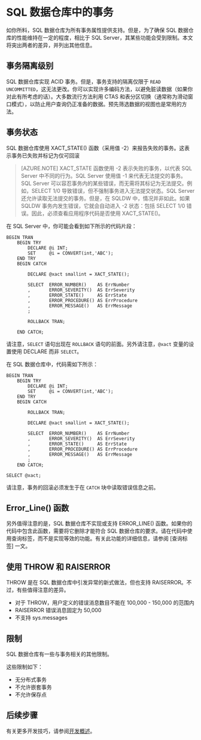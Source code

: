 <properties
   pageTitle="SQL 数据仓库中的事务 | Azure"
   description="有关在开发解决方案时实现 Azure SQL 数据仓库中的事务的技巧。"
   services="sql-data-warehouse"
   documentationCenter="NA"
   authors="jrowlandjones"
   manager="barbkess"
   editor=""/>

<tags
   ms.service="sql-data-warehouse"
   ms.date="01/07/2016"
   wacn.date="03/28/2016"/>

# SQL 数据仓库中的事务

如你所料，SQL 数据仓库为所有事务属性提供支持。但是，为了确保 SQL 数据仓库的性能维持在一定的程度，相比于 SQL Server，其某些功能会受到限制。本文将突出两者的差异，并列出其他信息。

## 事务隔离级别
SQL 数据仓库实现 ACID 事务。但是，事务支持的隔离仅限于 `READ UNCOMMITTED`，这无法更改。你可以实现许多编码方法，以避免脏读数据（如果你对此有所考虑的话）。大多数流行方法利用 CTAS 和表分区切换（通常称为滑动窗口模式），以防止用户查询仍正准备的数据。预先筛选数据的视图也是常用的方法。

## 事务状态
SQL 数据仓库使用 XACT\_STATE() 函数（采用值 -2）来报告失败的事务。这表示事务已失败并标记为仅可回滚

> [AZURE.NOTE] XACT\_STATE 函数使用 -2 表示失败的事务，以代表 SQL Server 中不同的行为。SQL Server 使用值 -1 来代表无法提交的事务。SQL Server 可以容忍事务内的某些错误，而无需将其标记为无法提交。例如，SELECT 1/0 导致错误，但不强制事务进入无法提交状态。SQL Server 还允许读取无法提交的事务。但是，在 SQLDW 中，情况并非如此。如果 SQLDW 事务内发生错误，它就会自动进入 -2 状态：包括 SELECT 1/0 错误。因此，必须查看应用程序代码是否使用 XACT\_STATE()。

在 SQL Server 中，你可能会看到如下所示的代码片段：

```
BEGIN TRAN
    BEGIN TRY
        DECLARE @i INT;
        SET     @i = CONVERT(int,'ABC');
    END TRY
    BEGIN CATCH

        DECLARE @xact smallint = XACT_STATE();

        SELECT  ERROR_NUMBER()    AS ErrNumber
        ,       ERROR_SEVERITY()  AS ErrSeverity
        ,       ERROR_STATE()     AS ErrState
        ,       ERROR_PROCEDURE() AS ErrProcedure
        ,       ERROR_MESSAGE()   AS ErrMessage
        ;

        ROLLBACK TRAN;

    END CATCH;
```

请注意，`SELECT` 语句出现在 `ROLLBACK` 语句的前面。另外请注意，`@xact` 变量的设置使用 DECLARE 而非 `SELECT`。

在 SQL 数据仓库中，代码需如下所示：

```
BEGIN TRAN
    BEGIN TRY
        DECLARE @i INT;
        SET     @i = CONVERT(int,'ABC');
    END TRY
    BEGIN CATCH

        ROLLBACK TRAN;

        DECLARE @xact smallint = XACT_STATE();

        SELECT  ERROR_NUMBER()    AS ErrNumber
        ,       ERROR_SEVERITY()  AS ErrSeverity
        ,       ERROR_STATE()     AS ErrState
        ,       ERROR_PROCEDURE() AS ErrProcedure
        ,       ERROR_MESSAGE()   AS ErrMessage
        ;
    END CATCH;

SELECT @xact;
```

请注意，事务的回滚必须发生于在 `CATCH` 块中读取错误信息之前。

## Error\_Line() 函数
另外值得注意的是，SQL 数据仓库不实现或支持 ERROR\_LINE() 函数。如果你的代码中包含此函数，需要将它删除才能符合 SQL 数据仓库的要求。请在代码中使用查询标签，而不是实现等效的功能。有关此功能的详细信息，请参阅 [查询标签] 一文。

## 使用 THROW 和 RAISERROR
THROW 是在 SQL 数据仓库中引发异常的新式做法，但也支持 RAISERROR。不过，有些值得注意的差异。

- 对于 THROW，用户定义的错误消息数目不能在 100,000 - 150,000 的范围内
- RAISERROR 错误消息固定为 50,000
- 不支持 sys.messages

## 限制
SQL 数据仓库有一些与事务相关的其他限制。

这些限制如下：

- 无分布式事务
- 不允许嵌套事务
- 不允许保存点

## 后续步骤
有关更多开发技巧，请参阅[开发概述][]。

<!--Image references-->

<!--Article references-->
[开发概述]: /documentation/articles/sql-data-warehouse-overview-develop

<!--MSDN references-->

<!--Other Web references-->

<!---HONumber=Mooncake_0321_2016-->